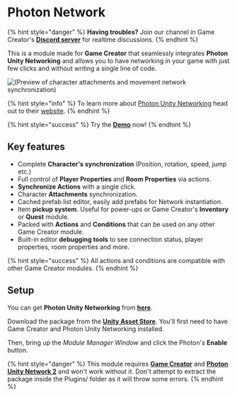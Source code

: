 # Photon Network

{% hint style="danger" %}
**Having troubles?** Join our channel in Game Creator's [**Discord server**](https://discordapp.com/invite/u2K64A7) for realtime discussions.
{% endhint %}

This is a module made for **Game Creator** that seamlessly integrates **Photon Unity Networking** and allows you to have networking in your game with just few clicks and without writing a single line of code.

![(Preview of character attachments and movement network synchronization)](../../.gitbook/assets/photon-attachments.gif)

{% hint style="info" %}
To learn more about [Photon Unity Networking](https://doc.photonengine.com/en-us/pun/current/demos-and-tutorials/pun-basics-tutorial/intro) head out to their [website](https://doc.photonengine.com/en-us/pun/current/demos-and-tutorials/pun-basics-tutorial/intro).
{% endhint %}

{% hint style="success" %}
Try the [**Demo**](http://bit.ly/2zrSreo) now!
{% endhint %}

## Key features <a href="#key-features" id="key-features"></a>

* Complete **Character's synchronization** (Position, rotation, speed, jump etc.)
* Full control of **Player Properties** and **Room Properties** via actions.
* **Synchronize Actions** with a single click.
* Character **Attachments** synchronization.
* Cached prefab list editor, easily add prefabs for Network instantiation.
* Item **pickup system**. Useful for power-ups or Game Creator's **Inventory** or **Quest** module.
* Packed with **Actions** and **Conditions** that can be used on any other Game Creator module.
* Built-in editor **debugging tools** to see connection status, player properties, room properties and more.

{% hint style="success" %}
All actions and conditions are compatible with other Game Creator modules.
{% endhint %}

## Setup <a href="#setup" id="setup"></a>

You can get **Photon Unity Networking** from [**here**](https://www.assetstore.unity3d.com/en/#!/content/1786).

Download the package from the [**Unity Asset Store**](http://bit.ly/2N8vLmY). You'll first need to have Game Creator and Photon Unity Networking installed.

Then, bring up the _Module Manager Window_ and click the Photon's **Enable** button.

{% hint style="danger" %}
This module requires [**Game Creator**](https://www.assetstore.unity3d.com/en/#!/content/89443) and [**Photon Unity Network 2**](https://assetstore.unity.com/packages/tools/network/pun-2-free-119922) and won't work without it. Don't attempt to extract the package inside the Plugins/ folder as it will throw some errors.
{% endhint %}
